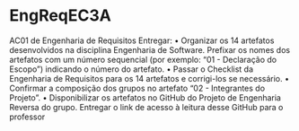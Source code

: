 # EngReqEC3A
AC01 de Engenharia de Requisitos
Entregar:
•	Organizar os 14 artefatos desenvolvidos na disciplina Engenharia de Software. Prefixar os nomes dos artefatos com um número sequencial (por exemplo: “01 - Declaração do Escopo”) indicando o número do artefato.
•	Passar o Checklist da Engenharia de Requisitos para os 14 artefatos e corrigi-los se necessário.
•	Confirmar a composição dos grupos no artefato “02 - Integrantes do Projeto”.
•	Disponibilizar os artefatos no GitHub do Projeto de Engenharia Reversa do grupo. Entregar o link de acesso à leitura desse GitHub para o professor
